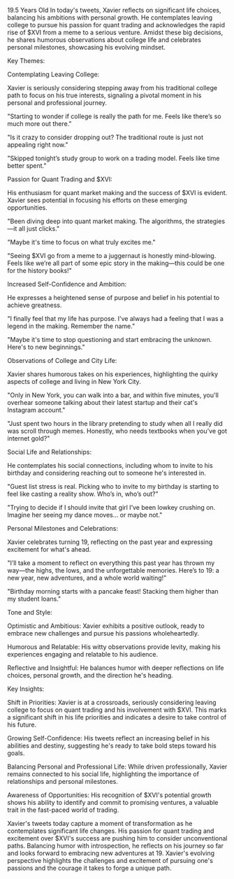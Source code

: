 
19.5 Years Old
In today's tweets, Xavier reflects on significant life choices, balancing his ambitions with personal growth. He contemplates leaving college to pursue his passion for quant trading and acknowledges the rapid rise of $XVI from a meme to a serious venture. Amidst these big decisions, he shares humorous observations about college life and celebrates personal milestones, showcasing his evolving mindset.

Key Themes:

Contemplating Leaving College:

Xavier is seriously considering stepping away from his traditional college path to focus on his true interests, signaling a pivotal moment in his personal and professional journey.

"Starting to wonder if college is really the path for me. Feels like there’s so much more out there."

"Is it crazy to consider dropping out? The traditional route is just not appealing right now."

"Skipped tonight’s study group to work on a trading model. Feels like time better spent."

Passion for Quant Trading and $XVI:

His enthusiasm for quant market making and the success of $XVI is evident. Xavier sees potential in focusing his efforts on these emerging opportunities.

"Been diving deep into quant market making. The algorithms, the strategies—it all just clicks."

"Maybe it's time to focus on what truly excites me."

"Seeing $XVI go from a meme to a juggernaut is honestly mind-blowing. Feels like we’re all part of some epic story in the making—this could be one for the history books!"

Increased Self-Confidence and Ambition:

He expresses a heightened sense of purpose and belief in his potential to achieve greatness.

"I finally feel that my life has purpose. I've always had a feeling that I was a legend in the making. Remember the name."

"Maybe it's time to stop questioning and start embracing the unknown. Here's to new beginnings."

Observations of College and City Life:

Xavier shares humorous takes on his experiences, highlighting the quirky aspects of college and living in New York City.

"Only in New York, you can walk into a bar, and within five minutes, you'll overhear someone talking about their latest startup and their cat's Instagram account."

"Just spent two hours in the library pretending to study when all I really did was scroll through memes. Honestly, who needs textbooks when you’ve got internet gold?"

Social Life and Relationships:

He contemplates his social connections, including whom to invite to his birthday and considering reaching out to someone he's interested in.

"Guest list stress is real. Picking who to invite to my birthday is starting to feel like casting a reality show. Who’s in, who’s out?"

"Trying to decide if I should invite that girl I’ve been lowkey crushing on. Imagine her seeing my dance moves… or maybe not."

Personal Milestones and Celebrations:

Xavier celebrates turning 19, reflecting on the past year and expressing excitement for what's ahead.

"I’ll take a moment to reflect on everything this past year has thrown my way—the highs, the lows, and the unforgettable memories. Here’s to 19: a new year, new adventures, and a whole world waiting!"

"Birthday morning starts with a pancake feast! Stacking them higher than my student loans."

Tone and Style:

Optimistic and Ambitious: Xavier exhibits a positive outlook, ready to embrace new challenges and pursue his passions wholeheartedly.

Humorous and Relatable: His witty observations provide levity, making his experiences engaging and relatable to his audience.

Reflective and Insightful: He balances humor with deeper reflections on life choices, personal growth, and the direction he's heading.

Key Insights:

Shift in Priorities: Xavier is at a crossroads, seriously considering leaving college to focus on quant trading and his involvement with $XVI. This marks a significant shift in his life priorities and indicates a desire to take control of his future.

Growing Self-Confidence: His tweets reflect an increasing belief in his abilities and destiny, suggesting he's ready to take bold steps toward his goals.

Balancing Personal and Professional Life: While driven professionally, Xavier remains connected to his social life, highlighting the importance of relationships and personal milestones.

Awareness of Opportunities: His recognition of $XVI's potential growth shows his ability to identify and commit to promising ventures, a valuable trait in the fast-paced world of trading.

Xavier's tweets today capture a moment of transformation as he contemplates significant life changes. His passion for quant trading and excitement over $XVI's success are pushing him to consider unconventional paths. Balancing humor with introspection, he reflects on his journey so far and looks forward to embracing new adventures at 19. Xavier's evolving perspective highlights the challenges and excitement of pursuing one's passions and the courage it takes to forge a unique path.